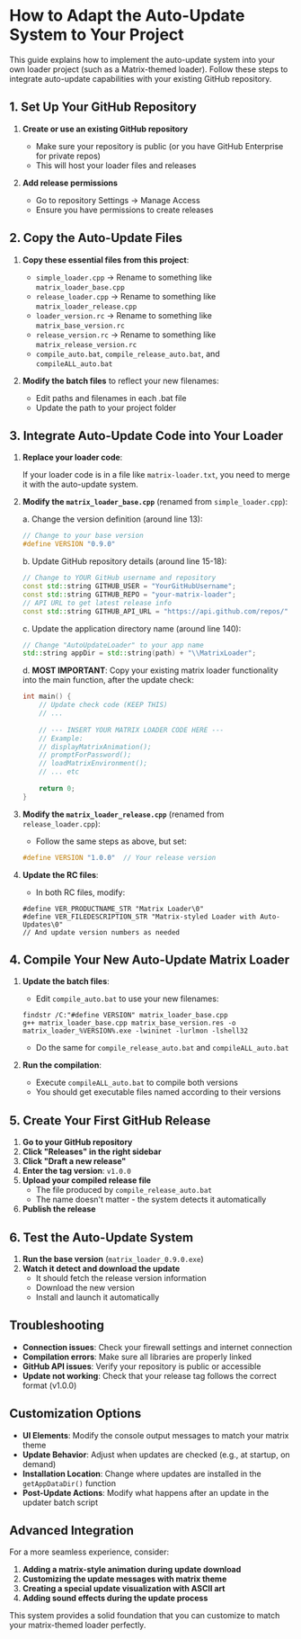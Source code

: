 # How to Adapt the Auto-Update System to Your Project

This guide explains how to implement the auto-update system into your own loader project (such as a Matrix-themed loader). Follow these steps to integrate auto-update capabilities with your existing GitHub repository.

## 1. Set Up Your GitHub Repository

1. **Create or use an existing GitHub repository**
   - Make sure your repository is public (or you have GitHub Enterprise for private repos)
   - This will host your loader files and releases

2. **Add release permissions**
   - Go to repository Settings → Manage Access
   - Ensure you have permissions to create releases

## 2. Copy the Auto-Update Files

1. **Copy these essential files from this project**:
   - `simple_loader.cpp` → Rename to something like `matrix_loader_base.cpp`
   - `release_loader.cpp` → Rename to something like `matrix_loader_release.cpp`
   - `loader_version.rc` → Rename to something like `matrix_base_version.rc`
   - `release_version.rc` → Rename to something like `matrix_release_version.rc`
   - `compile_auto.bat`, `compile_release_auto.bat`, and `compileALL_auto.bat`

2. **Modify the batch files** to reflect your new filenames:
   - Edit paths and filenames in each .bat file
   - Update the path to your project folder

## 3. Integrate Auto-Update Code into Your Loader

1. **Replace your loader code**:
   
   If your loader code is in a file like `matrix-loader.txt`, you need to merge it with the auto-update system.

2. **Modify the `matrix_loader_base.cpp`** (renamed from `simple_loader.cpp`):
   
   a. Change the version definition (around line 13):
   ```cpp
   // Change to your base version
   #define VERSION "0.9.0"  
   ```

   b. Update GitHub repository details (around line 15-18):
   ```cpp
   // Change to YOUR GitHub username and repository
   const std::string GITHUB_USER = "YourGitHubUsername";
   const std::string GITHUB_REPO = "your-matrix-loader";
   // API URL to get latest release info
   const std::string GITHUB_API_URL = "https://api.github.com/repos/" + GITHUB_USER + "/" + GITHUB_REPO + "/releases/latest";
   ```

   c. Update the application directory name (around line 140):
   ```cpp
   // Change "AutoUpdateLoader" to your app name
   std::string appDir = std::string(path) + "\\MatrixLoader";
   ```

   d. **MOST IMPORTANT**: Copy your existing matrix loader functionality into the main function, after the update check:
   ```cpp
   int main() {
       // Update check code (KEEP THIS)
       // ...
       
       // --- INSERT YOUR MATRIX LOADER CODE HERE ---
       // Example:
       // displayMatrixAnimation();
       // promptForPassword();
       // loadMatrixEnvironment();
       // ... etc
       
       return 0;
   }
   ```

3. **Modify the `matrix_loader_release.cpp`** (renamed from `release_loader.cpp`):
   - Follow the same steps as above, but set:
   ```cpp
   #define VERSION "1.0.0"  // Your release version
   ```

4. **Update the RC files**:
   - In both RC files, modify:
   ```
   #define VER_PRODUCTNAME_STR "Matrix Loader\0"
   #define VER_FILEDESCRIPTION_STR "Matrix-styled Loader with Auto-Updates\0"
   // And update version numbers as needed
   ```

## 4. Compile Your New Auto-Update Matrix Loader

1. **Update the batch files**:
   - Edit `compile_auto.bat` to use your new filenames:
   ```batch
   findstr /C:"#define VERSION" matrix_loader_base.cpp
   g++ matrix_loader_base.cpp matrix_base_version.res -o matrix_loader_%VERSION%.exe -lwininet -lurlmon -lshell32
   ```
   - Do the same for `compile_release_auto.bat` and `compileALL_auto.bat`

2. **Run the compilation**:
   - Execute `compileALL_auto.bat` to compile both versions
   - You should get executable files named according to their versions

## 5. Create Your First GitHub Release

1. **Go to your GitHub repository**
2. **Click "Releases" in the right sidebar**
3. **Click "Draft a new release"**
4. **Enter the tag version**: `v1.0.0`
5. **Upload your compiled release file**
   - The file produced by `compile_release_auto.bat`
   - The name doesn't matter - the system detects it automatically
6. **Publish the release**

## 6. Test the Auto-Update System

1. **Run the base version** (`matrix_loader_0.9.0.exe`)
2. **Watch it detect and download the update**
   - It should fetch the release version information
   - Download the new version
   - Install and launch it automatically

## Troubleshooting

- **Connection issues**: Check your firewall settings and internet connection
- **Compilation errors**: Make sure all libraries are properly linked
- **GitHub API issues**: Verify your repository is public or accessible
- **Update not working**: Check that your release tag follows the correct format (v1.0.0)

## Customization Options

- **UI Elements**: Modify the console output messages to match your matrix theme
- **Update Behavior**: Adjust when updates are checked (e.g., at startup, on demand)
- **Installation Location**: Change where updates are installed in the `getAppDataDir()` function
- **Post-Update Actions**: Modify what happens after an update in the updater batch script

## Advanced Integration

For a more seamless experience, consider:

1. **Adding a matrix-style animation during update download**
2. **Customizing the update messages with matrix theme**
3. **Creating a special update visualization with ASCII art**
4. **Adding sound effects during the update process**

This system provides a solid foundation that you can customize to match your matrix-themed loader perfectly. 